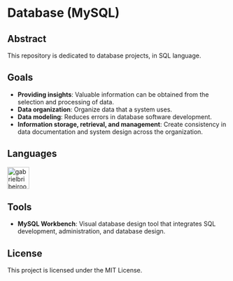 # Database (MySQL)

## Abstract
This repository is dedicated to database projects, in SQL language.

## Goals
- **Providing insights**: Valuable information can be obtained from the selection and processing of data.
- **Data organization**: Organize data that a system uses.
- **Data modeling**: Reduces errors in database software development.
- **Information storage, retrieval, and management**: Create consistency in data documentation and system design across the organization.

## Languages
<div style="display: inline_block"><cbr>
  <img align = "top" alt = "gabrielbribeiroo_MySQL" height = "50" width = "50" src="https://cdn.jsdelivr.net/gh/devicons/devicon/icons/mysql/mysql-original.svg" />
</div>

## Tools
- **MySQL Workbench**: Visual database design tool that integrates SQL development, administration, and database design.

## License
This project is licensed under the MIT License.
